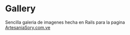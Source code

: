 # Gallery

Sencilla galeria de imagenes hecha en Rails para la pagina
[ArtesaniaSory.com.ve](http://artesaniasory.com.ve)
